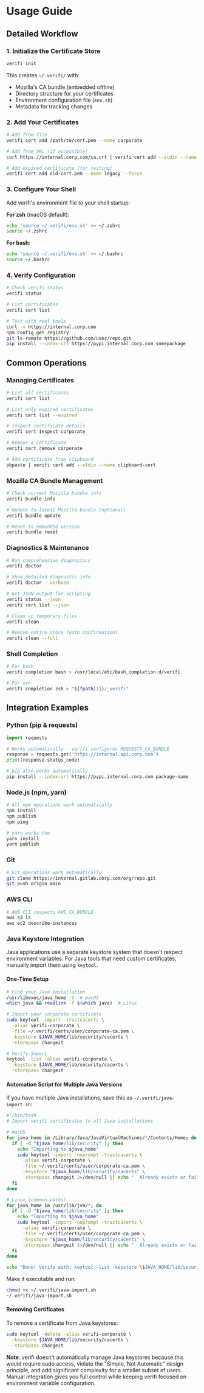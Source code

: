 # Usage Guide

## Detailed Workflow

### 1. Initialize the Certificate Store

```bash
verifi init
```

This creates `~/.verifi/` with:
- Mozilla's CA bundle (embedded offline)
- Directory structure for your certificates
- Environment configuration file (`env.sh`)
- Metadata for tracking changes

### 2. Add Your Certificates

```bash
# Add from file
verifi cert add /path/to/cert.pem --name corporate

# Add from URL (if accessible)
curl https://internal.corp.com/ca.crt | verifi cert add --stdin --name internal

# Add expired certificate (for testing)
verifi cert add old-cert.pem --name legacy --force
```

### 3. Configure Your Shell

Add verifi's environment file to your shell startup:

**For zsh** (macOS default):
```bash
echo 'source ~/.verifi/env.sh' >> ~/.zshrc
source ~/.zshrc
```

**For bash**:
```bash
echo 'source ~/.verifi/env.sh' >> ~/.bashrc
source ~/.bashrc
```

### 4. Verify Configuration

```bash
# Check verifi status
verifi status

# List certificates
verifi cert list

# Test with real tools
curl -v https://internal.corp.com
npm config get registry
git ls-remote https://github.com/user/repo.git
pip install --index-url https://pypi.internal.corp.com somepackage
```

## Common Operations

### Managing Certificates

```bash
# List all certificates
verifi cert list

# List only expired certificates
verifi cert list --expired

# Inspect certificate details
verifi cert inspect corporate

# Remove a certificate
verifi cert remove corporate

# Add certificate from clipboard
pbpaste | verifi cert add --stdin --name clipboard-cert
```

### Mozilla CA Bundle Management

```bash
# Check current Mozilla bundle info
verifi bundle info

# Update to latest Mozilla bundle (optional)
verifi bundle update

# Reset to embedded version
verifi bundle reset
```

### Diagnostics & Maintenance

```bash
# Run comprehensive diagnostics
verifi doctor

# Show detailed diagnostic info
verifi doctor --verbose

# Get JSON output for scripting
verifi status --json
verifi cert list --json

# Clean up temporary files
verifi clean

# Remove entire store (with confirmation)
verifi clean --full
```

### Shell Completion

```bash
# For bash
verifi completion bash > /usr/local/etc/bash_completion.d/verifi

# For zsh
verifi completion zsh > "${fpath[1]}/_verifi"
```

## Integration Examples

### Python (pip & requests)

```python
import requests

# Works automatically - verifi configures REQUESTS_CA_BUNDLE
response = requests.get('https://internal.api.corp.com')
print(response.status_code)
```

```bash
# pip also works automatically
pip install --index-url https://pypi.internal.corp.com package-name
```

### Node.js (npm, yarn)

```bash
# All npm operations work automatically
npm install
npm publish
npm ping

# yarn works too
yarn install
yarn publish
```

### Git

```bash
# Git operations work automatically
git clone https://internal.gitlab.corp.com/org/repo.git
git push origin main
```

### AWS CLI

```bash
# AWS CLI respects AWS_CA_BUNDLE
aws s3 ls
aws ec2 describe-instances
```

### Java Keystore Integration

Java applications use a separate keystore system that doesn't respect environment variables. For Java tools that need custom certificates, manually import them using `keytool`.

#### One-Time Setup

```bash
# Find your Java installation
/usr/libexec/java_home -V  # macOS
which java && readlink -f $(which java)  # Linux

# Import your corporate certificate
sudo keytool -import -trustcacerts \
  -alias verifi-corporate \
  -file ~/.verifi/certs/user/corporate-ca.pem \
  -keystore $JAVA_HOME/lib/security/cacerts \
  -storepass changeit

# Verify import
keytool -list -alias verifi-corporate \
  -keystore $JAVA_HOME/lib/security/cacerts \
  -storepass changeit
```

#### Automation Script for Multiple Java Versions

If you have multiple Java installations, save this as `~/.verifi/java-import.sh`:

```bash
#!/bin/bash
# Import verifi certificates to all Java installations

# macOS
for java_home in /Library/Java/JavaVirtualMachines/*/Contents/Home; do
  if [ -d "$java_home/lib/security" ]; then
    echo "Importing to $java_home"
    sudo keytool -import -noprompt -trustcacerts \
      -alias verifi-corporate \
      -file ~/.verifi/certs/user/corporate-ca.pem \
      -keystore "$java_home/lib/security/cacerts" \
      -storepass changeit 2>/dev/null || echo "  Already exists or failed"
  fi
done

# Linux (common paths)
for java_home in /usr/lib/jvm/*; do
  if [ -d "$java_home/lib/security" ]; then
    echo "Importing to $java_home"
    sudo keytool -import -noprompt -trustcacerts \
      -alias verifi-corporate \
      -file ~/.verifi/certs/user/corporate-ca.pem \
      -keystore "$java_home/lib/security/cacerts" \
      -storepass changeit 2>/dev/null || echo "  Already exists or failed"
  fi
done

echo "Done! Verify with: keytool -list -keystore \$JAVA_HOME/lib/security/cacerts | grep verifi"
```

Make it executable and run:

```bash
chmod +x ~/.verifi/java-import.sh
~/.verifi/java-import.sh
```

#### Removing Certificates

To remove a certificate from Java keystores:

```bash
sudo keytool -delete -alias verifi-corporate \
  -keystore $JAVA_HOME/lib/security/cacerts \
  -storepass changeit
```

**Note**: verifi doesn't automatically manage Java keystores because this would require sudo access, violate the "Simple, Not Automatic" design principle, and add significant complexity for a smaller subset of users. Manual integration gives you full control while keeping verifi focused on environment variable configuration.
